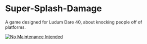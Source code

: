 # Super-Splash-Damage
A game designed for Ludum Dare 40, about knocking people off of platforms.

[![No Maintenance Intended](http://unmaintained.tech/badge.svg)](http://unmaintained.tech/)
